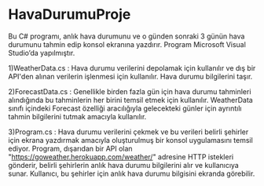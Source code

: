 # HavaDurumuProje

Bu C# programı, anlık hava durumunu ve o günden sonraki 3 günün hava durumunu tahmin edip konsol ekranına yazdırır. Program Microsoft Visual Studio’da yapılmıştır.

1)WeatherData.cs : Hava durumu verilerini depolamak için kullanılır ve dış bir API'den alınan verilerin işlenmesi için kullanılır. Hava durumu bilgilerini taşır.

2)ForecastData.cs : Genellikle birden fazla gün için hava durumu tahminleri alındığında bu tahminlerin her birini temsil etmek için kullanılır. WeatherData sınıfı içindeki Forecast özelliği aracılığıyla gelecekteki günler için ayrıntılı tahmin bilgilerini tutmak amacıyla kullanılır.

3)Program.cs : Hava durumu verilerini çekmek ve bu verileri belirli şehirler için ekrana yazdırmak amacıyla oluşturulmuş bir konsol uygulamasını temsil ediyor. Program, dışarıdan bir API olan "https://goweather.herokuapp.com/weather/" adresine HTTP istekleri gönderir, belirli şehirlerin anlık hava durumu bilgilerini alır ve kullanıcıya sunar. Kullanıcı, bu şehirler için anlık hava durumu bilgisini ekranda görebilir. 
